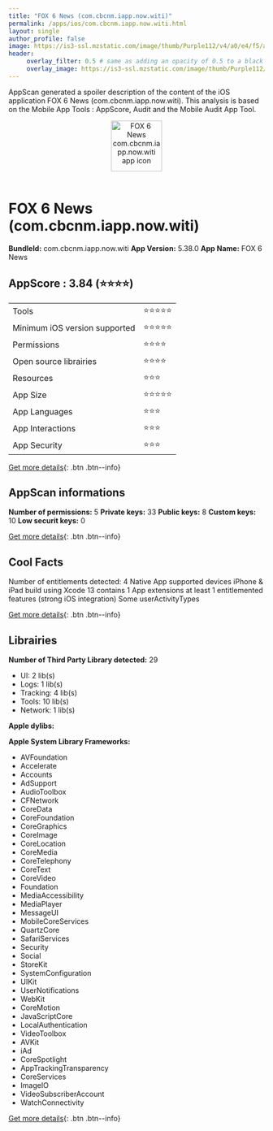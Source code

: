 ```yaml
---
title: "FOX 6 News (com.cbcnm.iapp.now.witi)"
permalink: /apps/ios/com.cbcnm.iapp.now.witi.html
layout: single
author_profile: false
image: https://is3-ssl.mzstatic.com/image/thumb/Purple112/v4/a0/e4/f5/a0e4f5ad-f611-8f40-3428-58c0eefca089/FTS-AppIcon-DEBUG-1x_U007emarketing-0-7-0-sRGB-0-85-220.jpeg/512x512bb.jpg
header: 
     overlay_filter: 0.5 # same as adding an opacity of 0.5 to a black background
     overlay_image: https://is3-ssl.mzstatic.com/image/thumb/Purple112/v4/a0/e4/f5/a0e4f5ad-f611-8f40-3428-58c0eefca089/FTS-AppIcon-DEBUG-1x_U007emarketing-0-7-0-sRGB-0-85-220.jpeg/512x512bb.jpg
---
```

AppScan generated a spoiler description of the content of the iOS application FOX 6 News (com.cbcnm.iapp.now.witi). This analysis is based on the Mobile App Tools : AppScore, Audit and the Mobile Audit App Tool.

  
  
<div style="text-align: center;"><img src="https://is3-ssl.mzstatic.com/image/thumb/Purple112/v4/a0/e4/f5/a0e4f5ad-f611-8f40-3428-58c0eefca089/FTS-AppIcon-DEBUG-1x_U007emarketing-0-7-0-sRGB-0-85-220.jpeg/512x512bb.jpg" width="100" height="100" alt="FOX 6 News com.cbcnm.iapp.now.witi app icon"></div></br>
  
# FOX 6 News (com.cbcnm.iapp.now.witi)

**BundleId:** com.cbcnm.iapp.now.witi
**App Version:** 5.38.0
**App Name:** FOX 6 News


## AppScore : 3.84 (⭐️⭐️⭐️⭐️) 

<table>
<tr><td> Tools </td><td> ⭐️⭐️⭐️⭐️⭐️ </td></tr>
<tr><td> Minimum iOS version supported </td><td> ⭐️⭐️⭐️⭐️⭐️ </td></tr>
<tr><td> Permissions </td><td> ⭐️⭐️⭐️⭐️ </td></tr>
<tr><td> Open source librairies </td><td> ⭐️⭐️⭐️⭐️ </td></tr>
<tr><td> Resources </td><td> ⭐️⭐️⭐️ </td></tr>
<tr><td> App Size </td><td> ⭐️⭐️⭐️⭐️⭐️ </td></tr>
<tr><td> App Languages </td><td> ⭐️⭐️⭐️ </td></tr>
<tr><td> App Interactions </td><td> ⭐️⭐️⭐️ </td></tr>
<tr><td> App Security </td><td> ⭐️⭐️⭐️ </td></tr>
</table>

[Get more details](/pricing.html){: .btn .btn--info}  
  
## AppScan informations 

**Number of permissions:** 5
**Private keys:** 33
**Public keys:** 8
**Custom keys:** 10
**Low securit keys:** 0
  
[Get more details](/pricing.html){: .btn .btn--info}

## Cool Facts

Number of entitlements detected: 4
Native App
supported devices iPhone & iPad
build using Xcode 13
contains 1 App extensions
at least 1 entitlemented features (strong iOS integration)
Some userActivityTypes
  
[Get more details](/pricing.html){: .btn .btn--info}

## Librairies 
**Number of Third Party Library detected:** 29
- UI: 2 lib(s)
- Logs: 1 lib(s)
- Tracking: 4 lib(s)
- Tools: 10 lib(s)
- Network: 1 lib(s)

**Apple dylibs:**


**Apple System Library Frameworks:**
- AVFoundation
- Accelerate
- Accounts
- AdSupport
- AudioToolbox
- CFNetwork
- CoreData
- CoreFoundation
- CoreGraphics
- CoreImage
- CoreLocation
- CoreMedia
- CoreTelephony
- CoreText
- CoreVideo
- Foundation
- MediaAccessibility
- MediaPlayer
- MessageUI
- MobileCoreServices
- QuartzCore
- SafariServices
- Security
- Social
- StoreKit
- SystemConfiguration
- UIKit
- UserNotifications
- WebKit
- CoreMotion
- JavaScriptCore
- LocalAuthentication
- VideoToolbox
- AVKit
- iAd
- CoreSpotlight
- AppTrackingTransparency
- CoreServices
- ImageIO
- VideoSubscriberAccount
- WatchConnectivity


  
[Get more details](/pricing.html){: .btn .btn--info}

